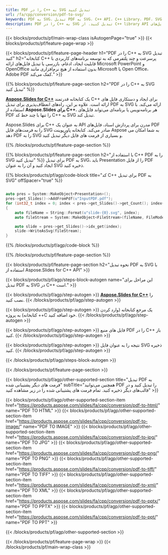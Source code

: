 ```yaml
---
title: PDF را در C++ به SVG تبدیل کنید
url: /fa/cpp/conversion/pdf-to-svg/
keywords: PDF به SVG، تبدیل PDF به SVG، C++ API، C++ Library، PDF، SVG
description: PDF را در C++ به SVG تبدیل کنید. از C++ library API برای تبدیل فایل‌های PDF به SVG استفاده کنید
---
```


{{< blocks/products/pf/main-wrap-class isAutogenPage="true" >}}
{{< blocks/products/pf/feature-page-wrap >}}

{{< blocks/products/pf/feature-page-header h1="PDF را در C++ به SVG تبدیل کنید" h2="کتابخانه C++ پرسرعت و چند پلتفرمی که به توسعه برنامه‌های کاربردی با قابلیت ایجاد، ادغام، بازرسی یا تبدیل فایل‌های ارائه Microsoft PowerPoint و OpenOffice بدون استفاده از هیچ نرم‌افزاری مانند Microsoft یا Open Office، Adobe PDF کمک می‌کند." >}}

{{% blocks/products/pf/feature-page-section h2="PDF را در C++ به SVG تبدیل کنید" %}}

[**Aspose.Slides for C++**](https://products.aspose.com/slides/fa/cpp/) یک کتابخانه قدرتمند C++ برای ایجاد و دستکاری فایل های ارائه است. علاوه بر این، راه‌های انعطاف‌پذیری برای تبدیل PDF به SVG ارائه می‌کند. با استفاده از **Aspose.Slides برای C++**، هر برنامه‌نویس یا برنامه‌ای می‌تواند فایل‌های PDF را تنها با چند خط کد C++ به SVG تبدیل کند.

Aspose.Slides برای C++ به عنوان یک API مدرن برای پردازش اسناد، فایل‌های PDF را به فرمت‌های فایل SVG صادر می‌کند. کتابخانه پاورپوینت Aspose به شما امکان می دهد PDF را به SVG و بسیاری از فرمت های فایل دیگر تبدیل کنید.

{{% /blocks/products/pf/feature-page-section %}}

{{% blocks/products/pf/feature-page-section  h2="با استفاده از C++ PDF را به SVG تبدیل کنید" %}}
برای تبدیل PDF به SVG، باید Presentation را از فایل PDF ایجاد کنید و آن را به عنوان SVG ذخیره کنید.

{{% blocks/products/pf/agp/code-block title="کد C++ برای تبدیل PDF به SVG" offSpacer="true" %}}

```cpp

auto pres = System::MakeObject<Presentation>();
pres->get_Slides()->AddFromPdf(u"InputPDF.pdf");
for (int32_t index = 0; index < pres->get_Slides()->get_Count(); index++)
{
    auto fileName = String::Format(u"slide-{0}.svg", index);
    auto fileStream = System::MakeObject<FileStream>(fileName, FileMode::Create, FileAccess::Write);

    auto slide = pres->get_Slides()->idx_get(index);
    slide->WriteAsSvg(fileStream);
}

```


{{% /blocks/products/pf/agp/code-block %}}

{{% /blocks/products/pf/feature-page-section %}}

{{< blocks/products/pf/feature-page-section  h2="نحوه تبدیل PDF به SVG با استفاده از Aspose.Slides for C++ API" >}}

{{< blocks/products/pf/agp/steps-block-autogen name="این مراحل برای تبدیل PDF به SVG در C++ است." >}}

{{< blocks/products/pf/agp/step-autogen >}}
[**Aspose.Slides for C++**](https://products.aspose.com/slides/fa/cpp/) را نصب کنید.
{{< /blocks/products/pf/agp/step-autogen >}}

{{< blocks/products/pf/agp/step-autogen >}}
یک مرجع کتابخانه (وارد کردن کتابخانه) به پروژه ++C خود اضافه کنید.
{{< /blocks/products/pf/agp/step-autogen >}}

{{< blocks/products/pf/agp/step-autogen >}}
فایل های منبع PDF را در C++ باز کنید.
{{< /blocks/products/pf/agp/step-autogen >}}

{{< blocks/products/pf/agp/step-autogen >}}
نتیجه را به عنوان فایل SVG ذخیره کنید.
{{< /blocks/products/pf/agp/step-autogen >}}

{{< /blocks/products/pf/agp/steps-block-autogen >}}

{{< /blocks/products/pf/feature-page-section >}}

{{< blocks/products/pf/agp/other-supported-section title="تبدیل PDF به فرمت های دیگر پشتیبانی شده" subTitle="همچنین می‌توانید PDF را تبدیل کنید و در قالب‌های دیگر ذخیره کنید. تمام فرمت های پشتیبانی شده را در زیر مشاهده کنید" >}}

{{< blocks/products/pf/agp/other-supported-section-item href="https://products.aspose.com/slides/fa/cpp/conversion/pdf-to-html/" name="PDF TO HTML" >}}
{{< blocks/products/pf/agp/other-supported-section-item href="https://products.aspose.com/slides/fa/cpp/conversion/pdf-to-image/" name="PDF TO IMAGE" >}}
{{< blocks/products/pf/agp/other-supported-section-item href="https://products.aspose.com/slides/fa/cpp/conversion/pdf-to-jpg/" name="PDF TO JPG" >}}
{{< blocks/products/pf/agp/other-supported-section-item href="https://products.aspose.com/slides/fa/cpp/conversion/pdf-to-png/" name="PDF TO PNG" >}}
{{< blocks/products/pf/agp/other-supported-section-item href="https://products.aspose.com/slides/fa/cpp/conversion/pdf-to-tiff/" name="PDF TO TIFF" >}}
{{< blocks/products/pf/agp/other-supported-section-item href="https://products.aspose.com/slides/fa/cpp/conversion/pdf-to-xml/" name="PDF TO XML" >}}
{{< blocks/products/pf/agp/other-supported-section-item href="https://products.aspose.com/slides/fa/cpp/conversion/pdf-to-pptx/" name="PDF TO PPTX" >}}
{{< blocks/products/pf/agp/other-supported-section-item href="https://products.aspose.com/slides/fa/cpp/conversion/pdf-to-ppt/" name="PDF TO PPT" >}}


{{< /blocks/products/pf/agp/other-supported-section >}}

{{< /blocks/products/pf/feature-page-wrap >}}
{{< /blocks/products/pf/main-wrap-class >}}